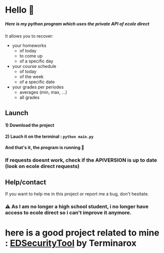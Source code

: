 # Hello 👋

##### Here is my python program which uses the private API of ecole direct

It allows you to recover:
 - your homeworks
    - of today
    - to come up
    - of a specific day
 - your course schedule
    - of today
    - of the week
    - of a specific date
 - your grades per periodes
    - averages (min, max, ...)
    - all grades

## Launch

#### 1) Download the project

#### 2) Lauch it on the terminal : `python main.py`

#### And that's it, the program is running 🎉

### If requests doesnt work, check if the APIVERSION is up to date (look on ecole direct requests)  
## Help/contact
If you want to help me in this project or report me a bug, don't hesitate.

### ⚠ As I am no longer a high school student, i no longer have access to ecole direct so i can't improve it anymore.
# here is a good project related to mine : [EDSecurityTool](https://github.com/Terminarox/EDSecurityTool-ecoledirecte-brute-force) by Terminarox

